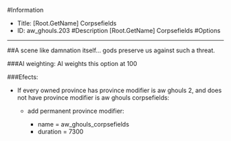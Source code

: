 #Information
 - Title: [Root.GetName] Corpsefields
 - ID: aw_ghouls.203
#Description
[Root.GetName] Corpsefields
#Options

___
##A scene like damnation itself... gods preserve us against such a threat.

###AI weighting:
AI weights this option at 100


###Efects:<ul><li>If every owned province has province modifier is aw ghouls 2, and does not have province modifier is aw ghouls corpsefields:</li><ul><li>add permanent province modifier:</li><ul><li>name = aw_ghouls_corpsefields</li><li>duration = 7300</li></ul></ul></ul>
